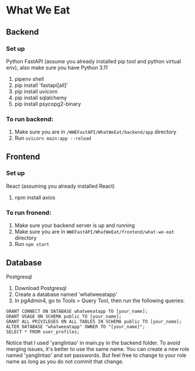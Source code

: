 # What We Eat
## Backend
### Set up 
Python FastAPI (assume you already installed pip tool and python virtual env), also make sure you have Python 3.11
1. pipenv shell
1. pip install 'fastapi[all]' 
2. pip install uvicorn 
3. pip install sqlalchemy 
4. pip install psycopg2-binary 
### To run backend:
1. Make sure you are in `/WWEFastAPI/WhatWeEat/backend/app` directory
2. Run `uvicorn main:app --reload`

## Frontend
### Set up 
React (assuming you already installed React)
1. npm install axios
### To run fronend:
1. Make sure your backend server is up and running
2. Make sure you are in `WWEFastAPI/WhatWeEat/frontend/what-we-eat` directory
3. Run `npm start`


## Database
Postgresql
1. Download Postgresql
2. Create a database named 'whatweeatapp'
3. In pgAdmin4, go to Tools > Query Tool, then run the following queries:
```
GRANT CONNECT ON DATABASE whatweeatapp TO [your_name];
GRANT USAGE ON SCHEMA public TO [your_name];
GRANT ALL PRIVILEGES ON ALL TABLES IN SCHEMA public TO [your_name];
ALTER DATABASE "whatweeatapp" OWNER TO "[your_name]";
SELECT * FROM user_profiles;
```
Notice that I used 'yanglintao' in main.py in the backend folder. To avoid merging issues, it's better to use the same name. You can create a new role named 'yanglintao' and set passwords. But feel free to change to your role name as long as you do not commit that change.


